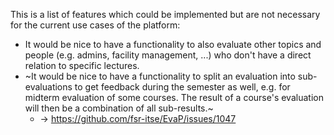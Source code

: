 This is a list of features which could be implemented but are not necessary for the current use cases of the platform:
- It would be nice to have a functionality to also evaluate other topics and people (e.g. admins, facility management, ...) who don't have a direct relation to specific lectures.
- ~It would be nice to have a functionality to split an evaluation into sub-evaluations to get feedback during the semester as well, e.g. for midterm evaluation of some courses.
The result of a course's evaluation will then be a combination of all sub-results.~
  - -> https://github.com/fsr-itse/EvaP/issues/1047